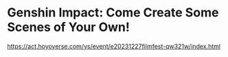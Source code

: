 # Genshin Impact: Come Create Some Scenes of Your Own!
https://act.hoyoverse.com/ys/event/e20231227filmfest-qw321w/index.html